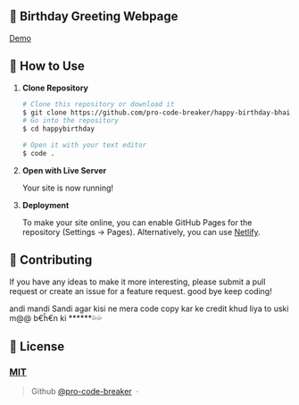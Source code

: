 ## 🎉 Birthday Greeting Webpage 

[Demo](    )

## 🚀 How to Use

1.  **Clone Repository**

    ```bash
    # Clone this repository or download it
    $ git clone https://github.com/pro-code-breaker/happy-birthday-bhai.git
    # Go into the repository
    $ cd happybirthday

    # Open it with your text editor
    $ code .
    ```

2. **Open with Live Server**

    Your site is now running!

3. **Deployment**

    To make your site online, you can enable GitHub Pages for the repository (Settings -> Pages). Alternatively, you can use [Netlify](https://www.netlify.com/).

## 📝 Contributing

If you have any ideas to make it more interesting, please submit a pull request or create an issue for a feature request.
good bye keep coding!


andi mandi Sandi agar kisi ne mera code copy kar ke credit khud liya to uski m@@ b€ĥ€n ki ******💦💦

## 🤝 License

### [MIT](LICENSE)

> Github [@pro-code-breaker](https://github.com/pro-code-breaker) &nbsp;&middot;&nbsp;

